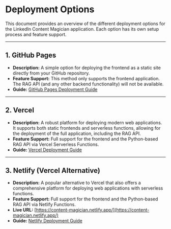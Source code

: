 
# Deployment Options

This document provides an overview of the different deployment options for the LinkedIn Content Magician application. Each option has its own setup process and feature support.

---

## 1. GitHub Pages

*   **Description:** A simple option for deploying the frontend as a static site directly from your GitHub repository.
*   **Feature Support:** This method only supports the frontend application. The RAG API (and any other backend functionality) will not be available.
*   **Guide:** [GitHub Pages Deployment Guide](./github-pages-deployment.md)

---

## 2. Vercel

*   **Description:** A robust platform for deploying modern web applications. It supports both static frontends and serverless functions, allowing for the deployment of the full application, including the RAG API.
*   **Feature Support:** Full support for the frontend and the Python-based RAG API via Vercel Serverless Functions.
*   **Guide:** [Vercel Deployment Guide](../4_Formula/formula_vercel_deployment.md)

---

## 3. Netlify (Vercel Alternative)

*   **Description:** A popular alternative to Vercel that also offers a comprehensive platform for deploying web applications with serverless functions.
*   **Feature Support:** Full support for the frontend and the Python-based RAG API via Netlify Functions.
*   **Live URL:** [https://content-magician.netlify.app/](https://content-magician.netlify.app/)
*   **Guide:** [Netlify Deployment Guide](../4_Formula/formula_netlify_deployment.md)
